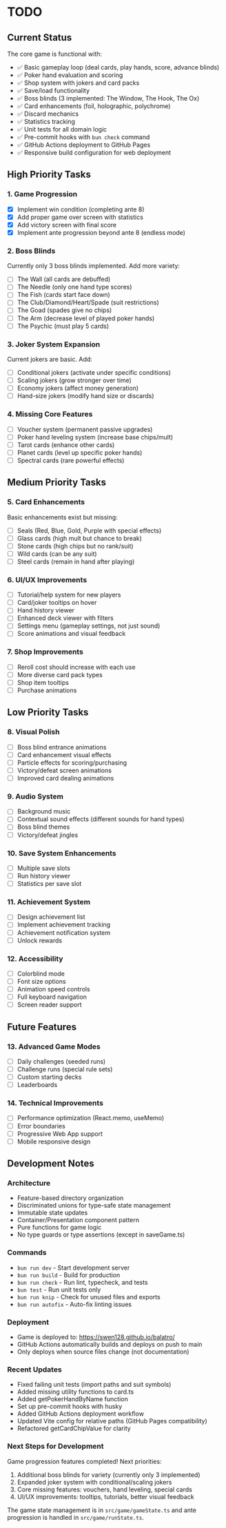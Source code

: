 # TODO

## Current Status

The core game is functional with:
- ✅ Basic gameplay loop (deal cards, play hands, score, advance blinds)
- ✅ Poker hand evaluation and scoring
- ✅ Shop system with jokers and card packs
- ✅ Save/load functionality
- ✅ Boss blinds (3 implemented: The Window, The Hook, The Ox)
- ✅ Card enhancements (foil, holographic, polychrome)
- ✅ Discard mechanics
- ✅ Statistics tracking
- ✅ Unit tests for all domain logic
- ✅ Pre-commit hooks with `bun check` command
- ✅ GitHub Actions deployment to GitHub Pages
- ✅ Responsive build configuration for web deployment

## High Priority Tasks

### 1. Game Progression
- [x] Implement win condition (completing ante 8)
- [x] Add proper game over screen with statistics
- [x] Add victory screen with final score
- [x] Implement ante progression beyond ante 8 (endless mode)

### 2. Boss Blinds
Currently only 3 boss blinds implemented. Add more variety:
- [ ] The Wall (all cards are debuffed)
- [ ] The Needle (only one hand type scores)
- [ ] The Fish (cards start face down)
- [ ] The Club/Diamond/Heart/Spade (suit restrictions)
- [ ] The Goad (spades give no chips)
- [ ] The Arm (decrease level of played poker hands)
- [ ] The Psychic (must play 5 cards)

### 3. Joker System Expansion
Current jokers are basic. Add:
- [ ] Conditional jokers (activate under specific conditions)
- [ ] Scaling jokers (grow stronger over time)
- [ ] Economy jokers (affect money generation)
- [ ] Hand-size jokers (modify hand size or discards)

### 4. Missing Core Features
- [ ] Voucher system (permanent passive upgrades)
- [ ] Poker hand leveling system (increase base chips/mult)
- [ ] Tarot cards (enhance other cards)
- [ ] Planet cards (level up specific poker hands)
- [ ] Spectral cards (rare powerful effects)

## Medium Priority Tasks

### 5. Card Enhancements
Basic enhancements exist but missing:
- [ ] Seals (Red, Blue, Gold, Purple with special effects)
- [ ] Glass cards (high mult but chance to break)
- [ ] Stone cards (high chips but no rank/suit)
- [ ] Wild cards (can be any suit)
- [ ] Steel cards (remain in hand after playing)

### 6. UI/UX Improvements
- [ ] Tutorial/help system for new players
- [ ] Card/joker tooltips on hover
- [ ] Hand history viewer
- [ ] Enhanced deck viewer with filters
- [ ] Settings menu (gameplay settings, not just sound)
- [ ] Score animations and visual feedback

### 7. Shop Improvements
- [ ] Reroll cost should increase with each use
- [ ] More diverse card pack types
- [ ] Shop item tooltips
- [ ] Purchase animations

## Low Priority Tasks

### 8. Visual Polish
- [ ] Boss blind entrance animations
- [ ] Card enhancement visual effects
- [ ] Particle effects for scoring/purchasing
- [ ] Victory/defeat screen animations
- [ ] Improved card dealing animations

### 9. Audio System
- [ ] Background music
- [ ] Contextual sound effects (different sounds for hand types)
- [ ] Boss blind themes
- [ ] Victory/defeat jingles

### 10. Save System Enhancements
- [ ] Multiple save slots
- [ ] Run history viewer
- [ ] Statistics per save slot

### 11. Achievement System
- [ ] Design achievement list
- [ ] Implement achievement tracking
- [ ] Achievement notification system
- [ ] Unlock rewards

### 12. Accessibility
- [ ] Colorblind mode
- [ ] Font size options
- [ ] Animation speed controls
- [ ] Full keyboard navigation
- [ ] Screen reader support

## Future Features

### 13. Advanced Game Modes
- [ ] Daily challenges (seeded runs)
- [ ] Challenge runs (special rule sets)
- [ ] Custom starting decks
- [ ] Leaderboards

### 14. Technical Improvements
- [ ] Performance optimization (React.memo, useMemo)
- [ ] Error boundaries
- [ ] Progressive Web App support
- [ ] Mobile responsive design

## Development Notes

### Architecture
- Feature-based directory organization
- Discriminated unions for type-safe state management
- Immutable state updates
- Container/Presentation component pattern
- Pure functions for game logic
- No type guards or type assertions (except in saveGame.ts)

### Commands
- `bun run dev` - Start development server
- `bun run build` - Build for production
- `bun run check` - Run lint, typecheck, and tests
- `bun test` - Run unit tests only
- `bun run knip` - Check for unused files and exports
- `bun run autofix` - Auto-fix linting issues

### Deployment
- Game is deployed to: https://swen128.github.io/balatro/
- GitHub Actions automatically builds and deploys on push to main
- Only deploys when source files change (not documentation)

### Recent Updates
- Fixed failing unit tests (import paths and suit symbols)
- Added missing utility functions to card.ts
- Added getPokerHandByName function
- Set up pre-commit hooks with husky
- Added GitHub Actions deployment workflow
- Updated Vite config for relative paths (GitHub Pages compatibility)
- Refactored getCardChipValue for clarity

### Next Steps for Development
Game progression features completed! Next priorities:
1. Additional boss blinds for variety (currently only 3 implemented)
2. Expanded joker system with conditional/scaling jokers
3. Core missing features: vouchers, hand leveling, special cards
4. UI/UX improvements: tooltips, tutorials, better visual feedback

The game state management is in `src/game/gameState.ts` and ante progression is handled in `src/game/runState.ts`.